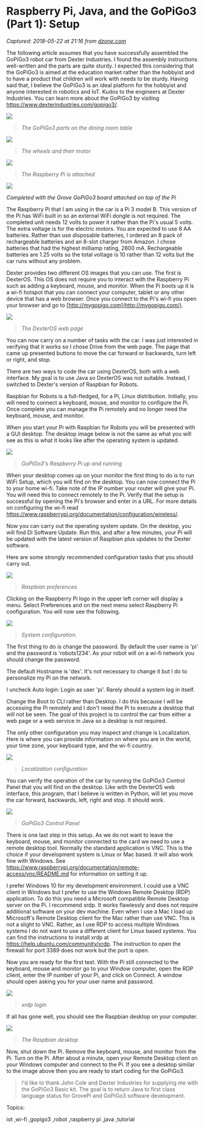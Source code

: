 # Raspberry Pi, Java, and the GoPiGo3 (Part 1): Setup

_Captured: 2018-05-22 at 21:16 from [dzone.com](https://dzone.com/articles/raspberry-pi-java-and-the-gopigo3-part-1-setup?edition=376341&utm_source=Zone%20Newsletter&utm_medium=email&utm_campaign=iot%202018-05-22)_

The following article assumes that you have successfully assembled the GoPiGo3 robot car from Dexter Industries. I found the assembly instructions well-written and the parts are quite sturdy. I expected this considering that the GoPiGo3 is aimed at the education market rather than the hobbyist and to have a product that children will work with needs to be sturdy. Having said that, I believe the GoPiGo3 is an ideal platform for the hobbyist and anyone interested in robotics and IoT. Kudos to the engineers at Dexter Industries. You can learn more about the GoPiGo3 by visiting <https://www.dexterindustries.com/gopigo3/>.

![](https://www.omnijava.com/wp-content/uploads/2018/05/GoPiGo02.jpg)

> _The GoPiGo3 parts on the dining room table_

![](https://www.omnijava.com/wp-content/uploads/2018/05/GoPiGo03.jpg)

> _The wheels and their motor_

![](https://www.omnijava.com/wp-content/uploads/2018/05/GoPiGo04.jpg)

> _The Raspberry Pi is attached_

![](https://www.omnijava.com/wp-content/uploads/2018/05/GoPiGo05.jpg)

_Completed with the Grove GoPiGo3 board attached on top of the Pi_

The Raspberry Pi that I am using in the car is a Pi 3 model B. This version of the Pi has WiFi built in so an external WiFi dongle is not required. The completed unit needs 12 volts to power it rather than the Pi's usual 5 volts. The extra voltage is for the electric motors. You are expected to use 8 AA batteries. Rather than use disposable batteries, I ordered an 8 pack of rechargeable batteries and an 8-slot charger from Amazon. I chose batteries that had the highest milliamp rating, 2800 mA. Rechargeable batteries are 1.25 volts so the total voltage is 10 rather than 12 volts but the car runs without any problem.

Dexter provides two different OS images that you can use. The first is DexterOS. This OS does not require you to interact with the Raspberry Pi such as adding a keyboard, mouse, and monitor. When the Pi boots up it is a wi-fi hotspot that you can connect your computer, tablet or any other device that has a web browser. Once you connect to the Pi's wi-fi you open your browser and go to [http://mygopigo.com](http://mygopigo.com/).

![](https://www.omnijava.com/wp-content/uploads/2018/05/Dexter00.png)

> _The DexterOS web page_

You can now carry on a number of tasks with the car. I was just interested in verifying that it works so I chose Drive from the web page. The page that came up presented buttons to move the car forward or backwards, turn left or right, and stop.

There are two ways to code the car using DexterOS, both with a web interface. My goal is to use Java so DexterOS was not suitable. Instead, I switched to Dexter's version of Raspbian for Robots.

Raspbian for Robots is a full-fledged, for a Pi, Linux distribution. Initially, you will need to connect a keyboard, mouse, and monitor to configure the Pi. Once complete you can manage the Pi remotely and no longer need the keyboard, mouse, and monitor.

When you start your Pi with Raspbian for Robots you will be presented with a GUI desktop. The desktop image below is not the same as what you will see as this is what it looks like after the operating system is updated.

![](https://www.omnijava.com/wp-content/uploads/2018/05/GoPiGo01.jpg)

> _GoPiGo3's Raspberry Pi up and running_

When your desktop comes up on your monitor the first thing to do is to run WiFi Setup, which you will find on the desktop. You can now connect the Pi to your home wi-fi. Take note of the IP number your router will give your Pi. You will need this to connect remotely to the Pi. Verify that the setup is successful by opening the Pi's browser and enter in a URL. For more details on configuring the wi-fi read <https://www.raspberrypi.org/documentation/configuration/wireless/>.

Now you can carry out the operating system update. On the desktop, you will find DI Software Update. Run this, and after a few minutes, your Pi will be updated with the latest version of Raspbian plus updates to the Dexter software.

Here are some strongly recommended configuration tasks that you should carry out.

![](https://www.omnijava.com/wp-content/uploads/2018/05/RaspbianDesktop02.jpg)

> _Raspbian preferences_

Clicking on the Raspberry Pi logo in the upper left corner will display a menu. Select Preferences and on the next menu select Raspberry Pi configuration. You will now see the following.

![](https://www.omnijava.com/wp-content/uploads/2018/05/RaspbianDesktop03.jpg)

> _System configuration._

The first thing to do is change the password. By default the user name is 'pi' and the password is 'robots1234'. As your robot will on a wi-fi network you should change the password.

The default Hostname is 'dex'. It's not necessary to change it but I do to personalize my Pi on the network.

I uncheck Auto login: Login as user 'pi'. Rarely should a system log in itself.

Change the Boot to CLI rather than Desktop. I do this because I will be accessing the Pi remotely and I don't need the Pi to execute a desktop that will not be seen. The goal of this project is to control the car from either a web page or a web service in Java so a desktop is not required.

The only other configuration you may inspect and change is Localization. Here is where you can provide information on where you are in the world, your time zone, your keyboard type, and the wi-fi country.

![](https://www.omnijava.com/wp-content/uploads/2018/05/RaspbianDesktop04.jpg)

> _Localization configuration_

You can verify the operation of the car by running the GoPiGo3 Control Panel that you will find on the desktop. Like with the DexterOS web interface, this program, that I believe is written in Python, will let you move the car forward, backwards, left, right and stop. It should work.

![](https://www.omnijava.com/wp-content/uploads/2018/05/RaspbianDesktop05.jpg)

> _GoPiGo3 Control Panel_

There is one last step in this setup. As we do not want to leave the keyboard, mouse, and monitor connected to the card we need to use a remote desktop tool. Normally the standard application is VNC. This is the choice if your development system is Linux or Mac based. It will also work fine with Windows. See <https://www.raspberrypi.org/documentation/remote-access/vnc/README.md> for information on setting it up.

I prefer Windows 10 for my development environment. I could use a VNC client in Windows but I prefer to use the Windows Remote Desktop (RDP) application. To do this you need a Microsoft compatible Remote Desktop server on the Pi. I recommend xrdp. It works flawlessly and does not require additional software on your dev machine. Even when I use a Mac I load up Microsoft's Remote Desktop client for the Mac rather than use VNC. This is not a slight to VNC. Rather, as I use RDP to access multiple Windows systems I do not want to use a different client for Linux based systems. You can find the instructions to install xrdp at <https://help.ubuntu.com/community/xrdp>. The instruction to open the firewall for port 3389 does not work but the port is open.

Now you are ready for the first test. With the Pi still connected to the keyboard, mouse and monitor go to your Window computer, open the RDP client, enter the IP number of your Pi, and click on Connect. A window should open asking you for your user name and password.

![](https://www.omnijava.com/wp-content/uploads/2018/05/RaspbianDesktop06.jpg)

> _xrdp login_

If all has gone well, you should see the Raspbian desktop on your computer.

![](https://www.omnijava.com/wp-content/uploads/2018/05/RaspbianDesktop-1024x640.jpg)

> _The Raspbian desktop_

Now, shut down the Pi. Remove the keyboard, mouse, and monitor from the Pi. Turn on the Pi. After about a minute, open your Remote Desktop client on your Windows computer and connect to the Pi. If you see a desktop similar to the image above then you are ready to start coding for the GoPiGo3.

> I'd like to thank John Cole and Dexter Industries for supplying me with the GoPiGo3 Basic kit. The goal is to return Java to first class language status for GrovePi and GoPiGo3 software development.

Topics:

iot ,wi-fi ,gopigo3 ,robot ,raspberry pi ,java ,tutorial
